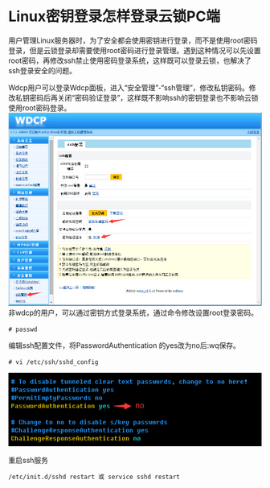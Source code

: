 # Linux密钥登录怎样登录云锁PC端

用户管理Linux服务器时，为了安全都会使用密钥进行登录，而不是使用root密码登录，但是云锁登录却需要使用root密码进行登录管理。遇到这种情况可以先设置root密码，再修改ssh禁止使用密码登录系统，这样既可以登录云锁，也解决了ssh登录安全的问题。

Wdcp用户可以登录Wdcp面板，进入“安全管理”-“ssh管理”，修改私钥密码。修改私钥密码后再关闭“密码验证登录”，这样既不影响ssh的密钥登录也不影响云锁使用root密码登录。 ![](../.gitbook/assets/q2301.png) 非wdcp的用户，可以通过密钥方式登录系统，通过命令修改设置root登录密码。

`# passwd`

编辑ssh配置文件，将PasswordAuthentication 的yes改为no后:wq保存。

`# vi /etc/ssh/sshd_config`

![](../.gitbook/assets/q2302.png)

重启ssh服务

`/etc/init.d/sshd restart 或 service sshd restart`

